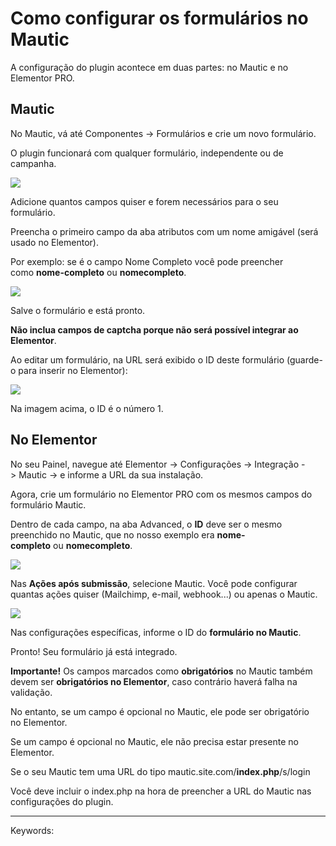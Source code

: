# Como configurar os formulários no Mautic

A configuração do plugin acontece em duas partes: no Mautic e no Elementor PRO.

## Mautic

No Mautic, vá até Componentes -> Formulários e crie um novo formulário.

O plugin funcionará com qualquer formulário, independente ou de campanha.

[![](https://d29l98y0pmei9d.cloudfront.net/article/2624/c356ebbb-e62e-4794-9a4e-279617a79c25.jpg)](https://d29l98y0pmei9d.cloudfront.net/article/2624/c356ebbb-e62e-4794-9a4e-279617a79c25.jpg)

Adicione quantos campos quiser e forem necessários para o seu formulário.

Preencha o primeiro campo da aba atributos com um nome amigável (será usado no Elementor).

Por exemplo: se é o campo Nome Completo você pode preencher como **nome-completo** ou **nomecompleto**.

[![](https://d29l98y0pmei9d.cloudfront.net/article/2624/f6eb2688-70b6-477f-8889-6125881f8bd3.jpg)](https://d29l98y0pmei9d.cloudfront.net/article/2624/f6eb2688-70b6-477f-8889-6125881f8bd3.jpg)

Salve o formulário e está pronto.

**Não inclua campos de captcha porque não será possível integrar ao Elementor**.  

Ao editar um formulário, na URL será exibido o ID deste formulário (guarde-o para inserir no Elementor):

[![](https://d29l98y0pmei9d.cloudfront.net/article/2624/ae7c6ece-1e27-4fcf-aefd-434c1bb5176b.jpg)](https://d29l98y0pmei9d.cloudfront.net/article/2624/ae7c6ece-1e27-4fcf-aefd-434c1bb5176b.jpg)

Na imagem acima, o ID é o número 1.  

## No Elementor

No seu Painel, navegue até Elementor -> Configurações -> Integração -> Mautic -> e informe a URL da sua instalação.

Agora, crie um formulário no Elementor PRO com os mesmos campos do formulário Mautic.

Dentro de cada campo, na aba Advanced, o **ID** deve ser o mesmo preenchido no Mautic, que no nosso exemplo era **nome-completo** ou **nomecompleto**.

[![](https://d29l98y0pmei9d.cloudfront.net/article/2624/c29bb276-7243-4785-9098-9c9401c13c78.jpg)](https://d29l98y0pmei9d.cloudfront.net/article/2624/c29bb276-7243-4785-9098-9c9401c13c78.jpg)

  

Nas **Ações após submissão**, selecione Mautic. Você pode configurar quantas ações quiser (Mailchimp, e-mail, webhook...) ou apenas o Mautic.

[![](https://d29l98y0pmei9d.cloudfront.net/article/2624/dd693ff1-a33b-463a-bf09-e411a9853e11.jpg)](https://d29l98y0pmei9d.cloudfront.net/article/2624/dd693ff1-a33b-463a-bf09-e411a9853e11.jpg)

Nas configurações específicas, informe o ID do **formulário no Mautic**. 

Pronto! Seu formulário já está integrado.

**Importante!** Os campos marcados como **obrigatórios** no Mautic também devem ser **obrigatórios no Elementor**, caso contrário haverá falha na validação.  

No entanto, se um campo é opcional no Mautic, ele pode ser obrigatório no Elementor.

Se um campo é opcional no Mautic, ele não precisa estar presente no Elementor.

Se o seu Mautic tem uma URL do tipo mautic.site.com/**index.php**/s/login

Você deve incluir o index.php na hora de preencher a URL do Mautic nas configurações do plugin. 

[](https://d29l98y0pmei9d.cloudfront.net/article/2624/ddde27c0-e518-4337-911f-f92c19e14847.jpg)

___

Keywords: